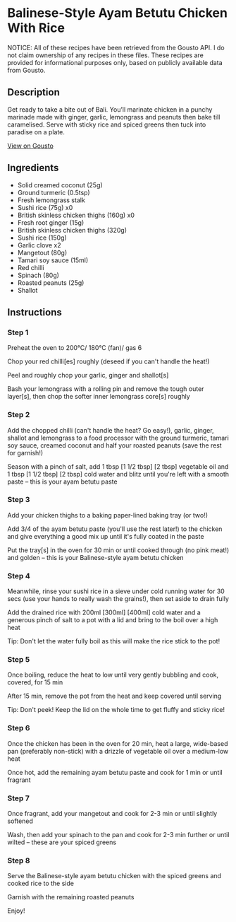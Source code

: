 # Balinese-Style Ayam Betutu Chicken With Rice 

NOTICE: All of these recipes have been retrieved from the Gousto API. I do not claim ownership of any recipes in these files. These recipes are provided for informational purposes only, based on publicly available data from Gousto.

## Description

Get ready to take a bite out of Bali. You’ll marinate chicken in a punchy marinade made with ginger, garlic, lemongrass and peanuts then bake till caramelised. Serve with sticky rice and spiced greens then tuck into paradise on a plate. 

[View on Gousto](https://www.gousto.co.uk/recipes/cookbook/balinese-style-ayam-betutu-spiced-chicken-with-rice)

## Ingredients

- Solid creamed coconut (25g)
- Ground turmeric (0.5tsp)
- Fresh lemongrass stalk
- Sushi rice (75g) x0
- British skinless chicken thighs (160g) x0
- Fresh root ginger (15g)
- British skinless chicken thighs (320g)
- Sushi rice (150g)
- Garlic clove x2
- Mangetout (80g)
- Tamari soy sauce (15ml)
- Red chilli
- Spinach (80g)
- Roasted peanuts (25g)
- Shallot

## Instructions


### Step 1

Preheat the oven to 200°C/ 180°C (fan)/ gas 6

Chop your red chilli[es] roughly (deseed if you can't handle the heat!)

Peel and roughly chop your garlic, ginger and shallot[s]

Bash your lemongrass with a rolling pin and remove the tough outer layer[s], then chop the softer inner lemongrass core[s] roughly


### Step 2

Add the chopped chilli (can't handle the heat? Go easy!), garlic, ginger, shallot and lemongrass to a food processor with the ground turmeric, tamari soy sauce, creamed coconut and half your roasted peanuts (save the rest for garnish!)

Season with a pinch of salt, add 1 tbsp <span class="text-purple">[1 1/2 tbsp]</span> <span class="text-danger">[2 tbsp]</span> vegetable oil and 1 tbsp <span class="text-purple">[1 1/2 tbsp]</span> <span class="text-danger">[2 tbsp] </span>cold water and blitz until you're left with a smooth paste – this is your ayam betutu paste


### Step 3

Add your chicken thighs to a baking paper-lined baking tray (or two!)

Add 3/4 of the ayam betutu paste (you'll use the rest later!) to the chicken and give everything a good mix up until it's fully coated in the paste

Put the tray[s] in the oven for 30 min or until cooked through (no pink meat!) and golden – this is your Balinese-style ayam betutu chicken


### Step 4

Meanwhile, rinse your sushi rice in a sieve under cold running water for 30 secs (use your hands to really wash the grains!), then set aside to drain fully

Add the drained rice with 200ml <span class="text-purple">[300ml] </span><span class="text-danger">[400ml]</span> cold water and a generous pinch of salt to a pot with a lid and bring to the boil over a high heat

Tip: Don't let the water fully boil as this will make the rice stick to the pot!


### Step 5

Once boiling, reduce the heat to low until very gently bubbling and cook, covered, for 15 min

After 15 min, remove the pot from the heat and keep covered until serving

Tip: Don't peek! Keep the lid on the whole time to get fluffy and sticky rice!


### Step 6

Once the chicken has been in the oven for 20 min, heat a large, wide-based pan (preferably non-stick) with a drizzle of vegetable oil over a medium-low heat

Once hot, add the remaining ayam betutu paste and cook for 1 min or until fragrant


### Step 7

Once fragrant, add your mangetout and cook for 2-3 min or until slightly softened

Wash, then add your spinach to the pan and cook for 2-3 min further or until wilted – these are your spiced greens

### Step 8

Serve the Balinese-style ayam betutu chicken with the spiced greens and cooked rice to the side

Garnish with the remaining roasted peanuts

Enjoy!

